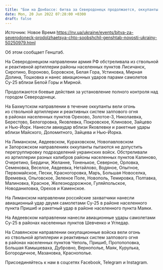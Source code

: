 ```yaml
---
title: "Бои на Донбассе: битва за Северодонецк продолжается, оккупанты активно применяют авиацию — Генштаб"
date: Mon, 20 Jun 2022 07:28:00 +0300
draft: false
---
```

Источник: Новое Время https://nv.ua/ukraine/events/bitva-za-severodoneck-prodolzhaetsya-chto-soobshchil-genshtab-novosti-ukrainy-50250979.html


Об этом сообщает Генштаб.

На Северодонецком направлении армия РФ обстреливала из ствольной и реактивной артиллерии районы населенных пунктов Лисичанск, Сиротино, Вороново, Боровское, Белая Гора, Устиновка, Мирная Долина, Тошковка и нанес авиационных ударов парами самолетов Су-25 вблизи Белой Горы и Мирной.

 Продолжаются боевые действия за установление полного контроля над городом Северодонецк.

На Бахмутском направлении в течение оккупанты вели огонь из ствольной артиллерии и реактивных систем залпового огня в районах населенных пунктов Орехово, Золотое-3, Николаевка, Берестово, Белогоровка, Яковлевка, Покровское, Клиновое, Зайцево и Нью-Йорк. Нанесли авиаудар вблизи Яковлевки и ракетные удары вблизи Майского, Доломитного, Зайцева и Нью-Йорка.

На Лиманском, Авдеевском, Кураховском, Новопавловском и Запорожском направлениях оккупанты пытаются не допустить перегруппировку подразделений украинских войск. Обстреливали из артиллерии разных калибров районы населенных пунктов Калиново, Очеретино, Бердичи, Желанне, Тоненькое, Северное, Орловка, Семеновка, Веселое, Авдеевка, Нетайлово, Водяное, Опытное, Первомайское, Пески, Красногоровка, Маръ, Большая Новоселка, Времевка, Ольговское, Зеленое Поле, Новополь, Темировка, Полтавка, Малиновка, Красное, Железнодорожное, Гуляйпольское, Новоданиловка, Орехов и Каменское.

На Лиманском направлении российские захватчики нанесли авиационный удар двумя самолетами Су-25 в районе населенного пункта Пришиб и ракетный удар в районе населенного пункта Маяки.

На Авдеевском направлении нанесли авиационные удары самолетами Су-25 в районах населенных пунктов Шевченко и Угледар.

На Славянском направлении оккупационные войска вели огонь из ствольной артиллерии и реактивных систем залпового огня в районах населенных пунктов Чеполь, Пришиб, Протопоповка, Большая Камышеваха, Дубровно, Вернополье, Маяк, Курулька, Богородичное, Мазановка, Краснополье.

Присоединяйтесь к нам в соцсетях Facebook, Telegram и Instagram.
